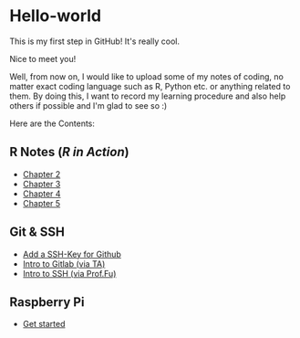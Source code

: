 # Hello-world
This is my first step in GitHub! It's really cool.

Nice to meet you!

Well, from now on, I would like to upload some of my notes of coding, no matter exact coding language such as R, Python etc. or anything related to them. By doing this, I want to record my learning procedure and also help others if possible and I'm glad to see so :)

Here are the Contents:
## R Notes (_R in Action_)
- [Chapter 2](https://github.com/zhangshun97/Hello-world/blob/master/R%20Notes/R%20in%20Action%20Part-2.ipynb)
- [Chapter 3](https://github.com/zhangshun97/Hello-world/blob/master/R%20Notes/R%20in%20Action%20Part-3.ipynb)
- [Chapter 4](https://github.com/zhangshun97/Hello-world/blob/master/R%20Notes/R%20in%20Action%20Part-4.ipynb)
- [Chapter 5](https://github.com/zhangshun97/Hello-world/blob/master/R%20Notes/R%20in%20Action%20Part-5.ipynb)

## Git & SSH
- [Add a SSH-Key for Github](https://github.com/zhangshun97/Hello-world/blob/master/Git%20%26%20SSH/Github_Notes.md)
- [Intro to Gitlab (via TA)](https://github.com/zhangshun97/Hello-world/blob/master/Git%20%26%20SSH/Gitlab.pdf)
- [Intro to SSH (via Prof.Fu)](https://github.com/zhangshun97/Hello-world/blob/master/Git%20%26%20SSH/tips_server.pdf)

## Raspberry Pi
- [Get started](https://github.com/zhangshun97/Hello-world/tree/master/RaspberryPi)
